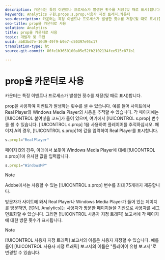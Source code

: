 ```yaml
---
description: 카운터는 특정 이벤트나 프로세스가 발생한 횟수를 저장(및 때로 표시)합니다.
keywords: Analytics 구현;props;s.prop;사용자 지정 트래픽;카운터
seo-description: 카운터는 특정 이벤트나 프로세스가 발생한 횟수를 저장(및 때로 표시)합니다.
seo-title: prop을 카운터로 사용
solution: Analytics
title: prop을 카운터로 사용
topic: 개발자 및 구현
uuid: ab83bd7e-10d9-49f9-b9e7-c50397e95c17
translation-type: ht
source-git-commit: 86fe1b3650100a05e52fb2102134fee515c871b1

---
```



# prop을 카운터로 사용

카운터는 특정 이벤트나 프로세스가 발생한 횟수를 저장(및 때로 표시)합니다.

prop을 사용하여 이벤트가 발생하는 횟수를 셀 수 있습니다. 예를 들어 사이트에서 Real Player와 Windows Media Player의 사용을 추적할 수 있습니다. 각 페이지에는 [!UICONTROL 붙여넣을 코드]가 들어 있으며, 여기에서 [!UICONTROL s.prop] 변수를 볼 수 있습니다. [!UICONTROL s.prop] 1을 사용하여 플레이어를 추적하십시오. 페이지 A의 경우, [!UICONTROL s.prop]1에 값을 입력하여 Real Player를 표시합니다.

```js
s.prop1="RealPlayer"
```

페이지 B의 경우, 아래에서 보듯이 Windows Media Player에 대해 [!UICONTROL s.prop]1에 유사한 값을 입력합니다.

```js
s.prop1="WindowsMP"
```

>[!NOTE]
>
>Adobe에서는 사용할 수 있는 [!UICONTROL s.prop] 변수를 최대 75개까지 제공합니다.

방문자가 사이트에 와서 Real Player나 Windows Media Player가 들어 있는 페이지를 방문하면, [!DNL Analytics]는 사용자가 방문한 페이지들을 기반으로 사용자를 세그먼트화할 수 있습니다. 그러면 [!UICONTROL 사용자 지정 트래픽] 보고서에 각 페이지에 대한 방문 횟수가 표시됩니다.

>[!NOTE]
>
>[!UICONTROL 사용자 지정 트래픽] 보고서의 이름은 사용자 지정할 수 있습니다. 예를 들어 [!UICONTROL 사용자 지정 트래픽] 보고서의 이름은 "플레이어 유형 보고서"로 변경할 수 있습니다.

